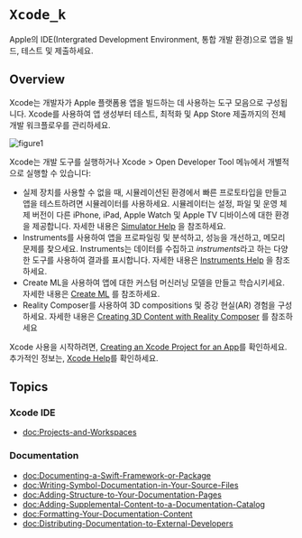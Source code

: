 # ``Xcode_k``

Apple의 IDE(Intergrated Development Environment, 통합 개발 환경)으로 앱을 빌드, 테스트 및 제출하세요.

## Overview

Xcode는 개발자가 Apple 플랫폼용 앱을 빌드하는 데 사용하는 도구 모음으로 구성됩니다. Xcode를 사용하여 앱 생성부터 테스트, 최적화 및 App Store 제출까지의 전체 개발 워크플로우를 관리하세요.

![figure1](Xcode_k-figure1)

Xcode는 개발 도구를 실행하거나 Xcode > Open Developer Tool 메뉴에서 개별적으로 실행할 수 있습니다:

- 실제 장치를 사용할 수 없을 때, 시뮬레이션된 환경에서 빠른 프로토타입을 만들고 앱을 테스트하려면 시뮬레이터를 사용하세요. 시뮬레이터는 설정, 파일 및 운영 체제 버전이 다른 iPhone, iPad, Apple Watch 및 Apple TV 디바이스에 대한 환경을 제공합니다. 자세한 내용은 [Simulator Help](https://help.apple.com/simulator/mac/current) 을 참조하세요.
- Instruments를 사용하여 앱을 프로파일링 및 분석하고, 성능을 개선하고, 메모리 문제를 찾으세요. Instruments는 데이터를 수집하고 *instruments*라고 하는 다양한 도구를 사용하여 결과를 표시합니다. 자세한 내용은 [Instruments Help](https://help.apple.com/instruments/mac/current) 을 참조하세요.
- Create ML을 사용하여 앱에 대한 커스텀 머신러닝 모델을 만들고 학습시키세요. 자세한 내용은 [Create ML](https://developer.apple.com/documentation/createml) 를 참조하세요.
- Reality Composer를 사용하여 3D compositions 및 증강 현실(AR) 경험을 구성하세요. 자세한 내용은 [Creating 3D Content with Reality Composer](https://developer.apple.com/documentation/realitykit/creating_3d_content_with_reality_composer) 를 참조하세요

Xcode 사용을 시작하려면, [Creating an Xcode Project for an App](https://developer.apple.com/documentation/xcode/creating-an-xcode-project-for-an-app)를 확인하세요. 추가적인 정보는, [Xcode Help](https://help.apple.com/xcode/mac/current/)를 확인하세요.

## Topics

### Xcode IDE

- <doc:Projects-and-Workspaces>

### Documentation

- <doc:Documenting-a-Swift-Framework-or-Package>
- <doc:Writing-Symbol-Documentation-in-Your-Source-Files>
- <doc:Adding-Structure-to-Your-Documentation-Pages>
- <doc:Adding-Supplemental-Content-to-a-Documentation-Catalog>
- <doc:Formatting-Your-Documentation-Content>
- <doc:Distributing-Documentation-to-External-Developers>
